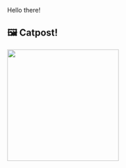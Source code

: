 Hello there!



## 🖼️ Catpost!

<sub>
    <img src="https://cdn2.thecatapi.com/images/4UtUdDZcj.jpg" height="256">
</sub>

